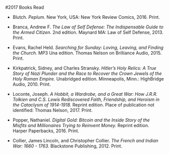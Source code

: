 ﻿#2017 Books Read
 
- Blutch. *Peplum.* New York, USA: New York Review Comics, 2016. Print.
  
 - Branca, Andrew F. *The Law of Self Defense: The Indispensable Guide to the Armed Citizen.* 2nd edition. Maynard MA: Law of Self Defense, 2013. Print.
  
 - Evans, Rachel Held. *Searching for Sunday: Loving, Leaving, and Finding the Church.* MP3 Una edition. Thomas Nelson on Brilliance Audio, 2015. Print.
  
 - Kirkpatrick, Sidney, and Charles Stransky. *Hitler’s Holy Relics: A True Story of Nazi Plunder and the Race to Recover the Crown Jewels of the Holy Roman Empire.* Unabridged edition. Minneapolis, Minn.: HighBridge Audio, 2010. Print.
  
- Loconte, Joseph. *A Hobbit, a Wardrobe, and a Great War: How J.R.R. Tolkien and C.S. Lewis Rediscovered Faith, Friendship, and Heroism in the Cataclysm of 1914-1918.* Reprint edition. Place of publication not identified: Thomas Nelson, 2017. Print.
  
 - Popper, Nathaniel. *Digital Gold: Bitcoin and the Inside Story of the Misfits and Millionaires Trying to Reinvent Money.* Reprint edition. Harper Paperbacks, 2016. Print.
  
 - Collier, James Lincoln, and Christopher Collier. *The French and Indian War: 1660 - 1763.* Blackstone Publishing, 2012. Print.
  


